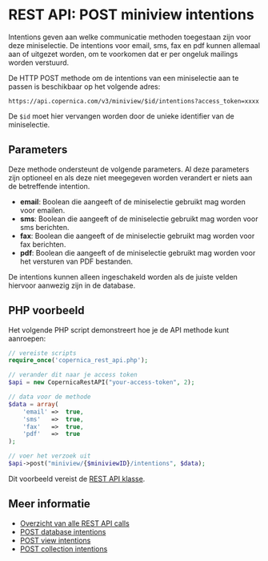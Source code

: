 # REST API: POST miniview intentions

Intentions geven aan welke communicatie methoden toegestaan zijn voor deze 
miniselectie. De intentions voor email, sms, fax en pdf kunnen allemaal aan of 
uitgezet worden, om te voorkomen dat er per ongeluk mailings worden verstuurd.

De HTTP POST methode om de intentions van een miniselectie aan te passen 
is beschikbaar op het volgende adres:

`https://api.copernica.com/v3/miniview/$id/intentions?access_token=xxxx`

De `$id` moet hier vervangen worden door de unieke identifier van de miniselectie. 

## Parameters

Deze methode ondersteunt de volgende parameters. Al deze parameters zijn 
optioneel en als deze niet meegegeven worden verandert er niets aan de 
betreffende intention.

* **email**: Boolean die aangeeft of de miniselectie gebruikt mag worden 
voor emailen.
* **sms**: Boolean die aangeeft of de miniselectie gebruikt mag worden 
voor sms berichten.
* **fax**: Boolean die aangeeft of de miniselectie gebruikt mag worden 
voor fax berichten.
* **pdf**: Boolean die aangeeft of de miniselectie gebruikt mag worden 
voor het versturen van PDF bestanden.

De intentions kunnen alleen ingeschakeld worden als de juiste velden hiervoor 
aanwezig zijn in de database.

## PHP voorbeeld

Het volgende PHP script demonstreert hoe je de API methode kunt aanroepen:

```php
// vereiste scripts
require_once('copernica_rest_api.php');

// verander dit naar je access token
$api = new CopernicaRestAPI("your-access-token", 2);

// data voor de methode
$data = array(
    'email' =>  true,
    'sms'   =>  true,
    'fax'   =>  true,
    'pdf'   =>  true
);

// voer het verzoek uit
$api->post("miniview/{$miniviewID}/intentions", $data);
```

Dit voorbeeld vereist de [REST API klasse](rest-php).

## Meer informatie

* [Overzicht van alle REST API calls](./rest-api)
* [POST database intentions](./rest-post-database-intentions)
* [POST view intentions](./rest-post-view-intentions)
* [POST collection intentions](./rest-post-collection-intentions)
